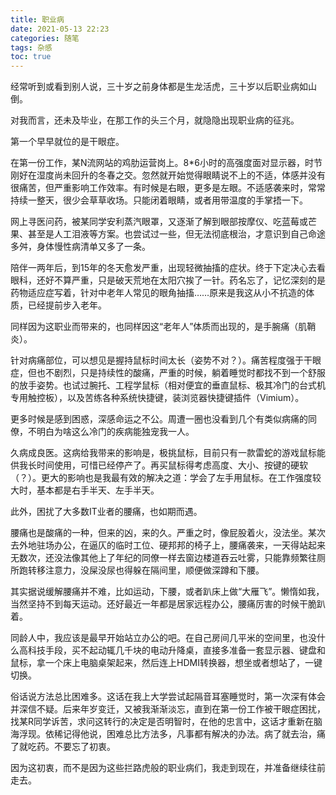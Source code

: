 ```yaml
---
title: 职业病
date: 2021-05-13 22:23
categories: 随笔
tags: 杂感
toc: true
---
```


经常听到或看到别人说，三十岁之前身体都是生龙活虎，三十岁以后职业病如山倒。

对我而言，还未及毕业，在那工作的头三个月，就隐隐出现职业病的征兆。

第一个早早就位的是干眼症。

在第一份工作，某N流网站的鸡肋运营岗上。8*6小时的高强度面对显示器，时节刚好在湿度尚未回升的冬春之交。忽然就开始觉得眼睛说不上的不适，体感并没有很痛苦，但严重影响工作效率。有时候是右眼，更多是左眼。不适感袭来时，常常持续一整天，很少会草草收场。只能闭着眼睛，或者用带温度的手掌捂一下。

网上寻医问药，被某同学安利蒸汽眼罩，又逐渐了解到眼部按摩仪、吃蓝莓或芒果、甚至是人工泪液等方案。也尝试过一些，但无法彻底根治，才意识到自己命途多舛，身体慢性病清单又多了一条。

陪伴一两年后，到15年的冬天愈发严重，出现轻微抽搐的症状。终于下定决心去看眼科，还好不算严重，只是破天荒地在太阳穴挨了一针。药名忘了，记忆深刻的是药物适应症写着，针对中老年人常见的眼角抽搐……原来是我这从小不抗造的体质，已经提前步入老年。

同样因为这职业而带来的，也同样因这“老年人”体质而出现的，是手腕痛（肌鞘炎）。

针对病痛部位，可以想见是握持鼠标时间太长（姿势不对？）。痛苦程度强于干眼症，但也不剧烈，只是持续性的酸痛，严重的时候，躺着睡觉时都找不到一个舒服的放手姿势。也试过腕托、工程学鼠标（相对便宜的垂直鼠标、极其冷门的台式机专用触控板），以及苦练各种系统快捷键，装浏览器快捷键插件（Vimium）。

更多时候是感到困惑，深感命运之不公。周遭一圈也没看到几个有类似病痛的同僚，不明白为啥这么冷门的疾病能独宠我一人。

久病成良医。这病给我带来的影响是，极挑鼠标，目前只有一款雷蛇的游戏鼠标能供我长时间使用，可惜已经停产了。再买鼠标得考虑高度、大小、按键的硬软（？）。更大的影响也是我最有效的解决之道：学会了左手用鼠标。在工作强度较大时，基本都是右手半天、左手半天。

此外，困扰了大多数IT业者的腰痛，也如期而遇。

腰痛也是酸痛的一种，但来的凶，来的久。严重之时，像屁股着火，没法坐。某次去外地驻场办公，在逼仄的临时工位、硬邦邦的椅子上，腰痛袭来，一天得站起来无数次，还没法像其他上了年纪的同僚一样去窗边楼道吞云吐雾，只能靠频繁往厕所跑转移注意力，没屎没尿也得躲在隔间里，顺便做深蹲和下腰。

其实据说缓解腰痛并不难，比如运动，下腰，或者趴床上做“大雁飞”。懒惰如我，当然坚持不到每天运动。还好最近一年都是居家远程办公，腰痛厉害的时候干脆趴着。

同龄人中，我应该是最早开始站立办公的吧。在自己房间几平米的空间里，也没什么高科技手段，买不起动辄几千块的电动升降桌，直接多准备一套显示器、键盘和鼠标，拿一个床上电脑桌架起来，然后连上HDMI转换器，想坐或者想站了，一键切换。

俗话说方法总比困难多。这话在我上大学尝试起隔音耳塞睡觉时，第一次深有体会并深信不疑。后来年岁变迁，又被我渐渐淡忘，直到在第一份工作被干眼症困扰，找某R同学诉苦，求问这转行的决定是否明智时，在他的忠言中，这话才重新在脑海浮现。依稀记得他说，困难总比方法多，凡事都有解决的办法。病了就去治，痛了就吃药。不要忘了初衷。

因为这初衷，而不是因为这些拦路虎般的职业病们，我走到现在，并准备继续往前走去。